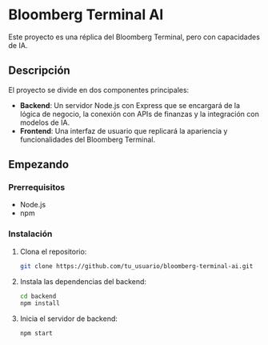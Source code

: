 # Bloomberg Terminal AI

Este proyecto es una réplica del Bloomberg Terminal, pero con capacidades de IA.

## Descripción

El proyecto se divide en dos componentes principales:

-   **Backend**: Un servidor Node.js con Express que se encargará de la lógica de negocio, la conexión con APIs de finanzas y la integración con modelos de IA.
-   **Frontend**: Una interfaz de usuario que replicará la apariencia y funcionalidades del Bloomberg Terminal.

## Empezando

### Prerrequisitos

-   Node.js
-   npm

### Instalación

1.  Clona el repositorio:
    ```sh
    git clone https://github.com/tu_usuario/bloomberg-terminal-ai.git
    ```
2.  Instala las dependencias del backend:
    ```sh
    cd backend
    npm install
    ```
3.  Inicia el servidor de backend:
    ```sh
    npm start
    ``` 